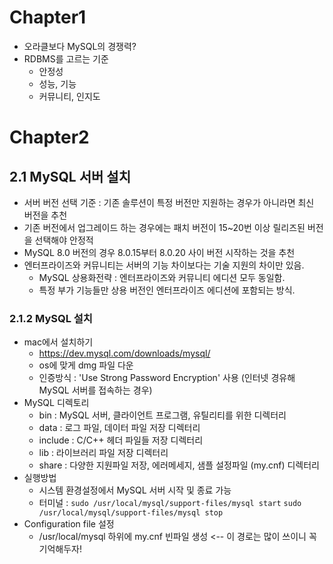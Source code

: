# Chapter1
- 오라클보다 MySQL의 경쟁력? 
- RDBMS를 고르는 기준
  - 안정성
  - 성능, 기능
  - 커뮤니티, 인지도

# Chapter2
## 2.1 MySQL 서버 설치
- 서버 버전 선택 기준 : 기존 솔루션이 특정 버전만 지원하는 경우가 아니라면 최신 버전을 추천
- 기존 버전에서 업그레이드 하는 경우에는 패치 버전이 15~20번 이상 릴리즈된 버전을 선택해야 안정적
- MySQL 8.0 버전의 경우 8.0.15부터 8.0.20 사이 버전 시작하는 것을 추천
- 엔터프라이즈와 커뮤니티는 서버의 기능 차이보다는 기술 지원의 차이만 있음.
  - MySQL 상용화전략 : 엔터프라이즈와 커뮤니티 에디션 모두 동일함.
  - 특정 부가 기능들만 상용 버전인 엔터프라이즈 에디션에 포함되는 방식.

### 2.1.2 MySQL 설치
- mac에서 설치하기
  - https://dev.mysql.com/downloads/mysql/
  - os에 맞게 dmg 파일 다운
  - 인증방식 : 'Use Strong Password Encryption' 사용 (인터넷 경유해 MySQL 서버를 접속하는 경우)
- MySQL 디렉토리
  - bin : MySQL 서버, 클라이언트 프로그램, 유틸리티를 위한 디렉터리
  - data : 로그 파일, 데이터 파일 저장 디렉터리
  - include : C/C++ 헤더 파일들 저장 디렉터리
  - lib : 라이브러리 파일 저장 디렉터리
  - share : 다양한 지원파일 저장, 에러메세지, 샘플 설정파일 (my.cnf) 디렉터리
- 실행방법
  - 시스템 환경설정에서 MySQL 서버 시작 및 종료 가능
  - 터미널 : ```sudo /usr/local/mysql/support-files/mysql start```  ```sudo /usr/local/mysql/support-files/mysql stop```
- Configuration file 설정
  - /usr/local/mysql 하위에 my.cnf 빈파일 생성 <-- 이 경로는 많이 쓰이니 꼭 기억해두자! 